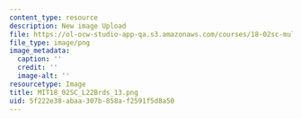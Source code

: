 ```yaml
---
content_type: resource
description: New image Upload
file: https://ol-ocw-studio-app-qa.s3.amazonaws.com/courses/18-02sc-multivariable-calculus-fall-2010/5f222e38abaa307b858af2591f5d8a50_MIT18_02SC_L22Brds_13.png
file_type: image/png
image_metadata:
  caption: ''
  credit: ''
  image-alt: ''
resourcetype: Image
title: MIT18_02SC_L22Brds_13.png
uid: 5f222e38-abaa-307b-858a-f2591f5d8a50
---
```

